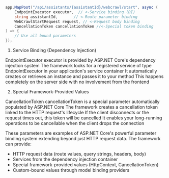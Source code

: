```csharp
app.MapPost("/api/assistants/{assistantId}/webcrawl/start", async (
    EndpointExecutor executor,  // <-Service binding (DI)
    string assistantId,       // <-Route parameter binding
    WebCrawlStartRequest request, // <-Request body binding
    CancellationToken cancellationToken //<-Special token binding
) => {
    // Use all bound parameters
});
```

1. Service Binding (Dependency Injection)

EndpointExecutor executor is provided by ASP.NET Core's dependency injection system
The framework looks for a registered service of type EndpointExecutor in your application's service container
It automatically creates or retrieves an instance and passes it to your method
This happens completely on the server side with no involvement from the frontend

2. Special Framework-Provided Values

CancellationToken cancellationToken is a special parameter automatically populated by ASP.NET Core
The framework creates a cancellation token linked to the HTTP request's lifecycle
If the client disconnects or the request times out, this token will be cancelled
It enables your long-running operations to be cancellable when the client drops the connection

These parameters are examples of ASP.NET Core's powerful parameter binding system extending beyond just HTTP request data. The framework can provide:

- HTTP request data (route values, query strings, headers, body)
- Services from the dependency injection container
- Special framework-provided values (HttpContext, CancellationToken)
- Custom-bound values through model binding providers
